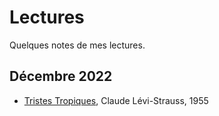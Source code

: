 # Lectures

Quelques notes de mes lectures.

## Décembre 2022

* [Tristes Tropiques](#), Claude Lévi-Strauss, 1955
